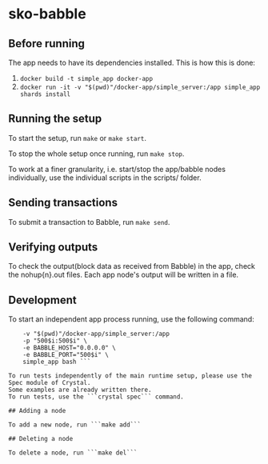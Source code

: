 # sko-babble

## Before running
The app needs to have its dependencies installed. This is how this is done:
1. ```docker build -t simple_app docker-app```
2. ```docker run -it -v "$(pwd)"/docker-app/simple_server:/app simple_app shards install```

## Running the setup

To start the setup, run ```make``` or ```make start```.

To stop the whole setup once running, run ```make stop```.

To work at a finer granularity, i.e. start/stop the app/babble nodes individually, use the individual scripts in the scripts/ folder.

## Sending transactions

To submit a transaction to Babble, run ```make send```.

## Verifying outputs

To check the output(block data as received from Babble) in the app, check the nohup{n}.out files. Each app node's output will be written in a file.

## Development

To start an independent app process running, use the following command:
``` docker run -it --name="app_dev" \
    -v "$(pwd)"/docker-app/simple_server:/app
    -p "500$i:500$i" \
    -e BABBLE_HOST="0.0.0.0" \
    -e BABBLE_PORT="500$i" \
    simple_app bash ```

To run tests independently of the main runtime setup, please use the Spec module of Crystal. 
Some examples are already written there.
To run tests, use the ```crystal spec``` command.

## Adding a node

To add a new node, run ```make add```

## Deleting a node

To delete a node, run ```make del```